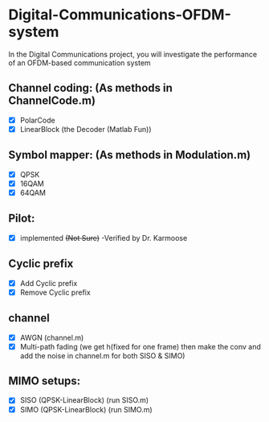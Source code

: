 # Digital-Communications-OFDM-system
In the Digital Communications project, you will investigate the performance of an OFDM-based  communication system

## Channel coding: (As methods in ChannelCode.m)
- [X] PolarCode
- [x] LinearBlock (the Decoder (Matlab Fun))
## Symbol mapper: (As methods in Modulation.m)
- [x] QPSK
- [x] 16QAM
- [x] 64QAM
## Pilot:
- [x] implemented ~~(Not Sure)~~ -Verified by Dr. Karmoose
## Cyclic prefix
- [x] Add Cyclic prefix
- [x] Remove Cyclic prefix
## channel
- [x] AWGN (channel.m)
- [x] Multi-path fading (we get h(fixed for one frame) then make the conv and add the noise in channel.m for both SISO & SIMO)
## MIMO setups:
- [X] SISO (QPSK-LinearBlock) (run SISO.m)
- [X] SIMO (QPSK-LinearBlock) (run SIMO.m)
